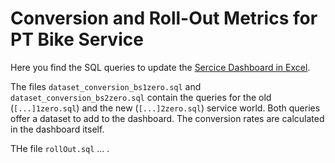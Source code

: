 # Conversion and Roll-Out Metrics for PT Bike Service

Here you find the SQL queries to update the [Sercice Dashboard in Excel](https://jobrad.sharepoint.com/:x:/r/teams/jr-fch-ext-service/Freigegebene%20Dokumente/Bike%20Service%20x%20PIA%20MIA/02%20PIA/Servicedashboard_BikeService.xlsx?d=w7cd019a125fc4ee382e348235ba6fc00&csf=1&web=1&e=dgtLfj).

The files `dataset_conversion_bs1zero.sql` and `dataset_conversion_bs2zero.sql` contain the queries for the old (`[...]1zero.sql`) and the new (`[...]2zero.sql`) service world. Both queries offer a dataset to add to the dashboard. The conversion rates are calculated in the dashboard itself.

THe file `rollOut.sql` ... .

